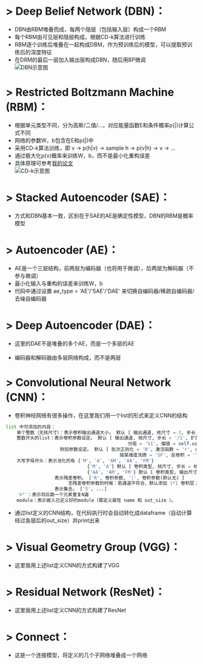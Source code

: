 # > Deep Belief Network (DBN)：
- DBN由RBM堆叠而成，每两个隐层（包括输入层）构成一个RBM</br>
- 每个RBM由可见层和隐层构成，根据CD-k算法进行训练</br>
- RBM逐个训练后堆叠在一起构成DBM，作为预训练后的模型，可以提取预训练后的深度特征</br>
- 在DRM的最后一层加入输出层构成DBN，随后用BP微调</br>
![DBN示意图](https://github.com/fuzimaoxinan/Pytorch-Deep-Neural-Networks/blob/master/image/EDBN.jpg)

# > Restricted Boltzmann Machine (RBM)：
- 根据单元类型不同，分为高斯/二值/...，对应能量函数E和条件概率p(|)计算公式不同</br>
- 网络的参数W，b包含在E和p(|)中</br>
- 采用CD-k算法训练，即 v → p(h|v) → sample h → p(v|h) → v → ...</br>
- 通过极大化p(v)概率来训练W，b，而不是最小化重构误差</br>
- 具体原理可参考[我的论文](https://www.sciencedirect.com/science/article/pii/S0019057819302903?via%3Dihub) </br>
![CD-k示意图](https://github.com/fuzimaoxinan/Pytorch-Deep-Neural-Networks/blob/master/image/CD-K.jpg)

# > Stacked Autoencoder (SAE)：
- 方式和DBN基本一致，区别在于SAE的AE是确定性模型，DBN的RBM是概率模型</br>

# > Autoencoder (AE)：
- AE是一个三层结构，前两层为编码器（也将用于微调），后两层为解码器（不参与微调）</br>
- 最小化输入与重构的误差来训练W，b</br>
- 代码中通过设置 ae_type = 'AE'/'SAE'/'DAE' 来切换自编码器/稀疏自编码器/去噪自编码器</br>

# > Deep Autoencoder (DAE)：
- 这里的DAE不是堆叠的多个AE，而是一个多层的AE</br></br>
- 编码器和解码器由多层网络构成，而不是两层</br>

# > Convolutional Neural Network (CNN)：
- 卷积神经网络有很多操作，在这里我们用一个list的形式来定义CNN的结构</br>
```python
list 中可添加的内容：
    单个整数（无核尺寸）：表示卷积输出通道大小。 默认 [ 输出通道, 核尺寸 = 3, 步长 = 1, 扩展 = 1 ]
    整数开头的list：表示卷积参数设定。 默认 [ 输出通道, 核尺寸, 步长 = '/1', 扩展 = '+0', 空洞 = '#1', 
                                             分组 = '%1', 偏值 = self.use_bias ]
                    附加参数设定。 默认 [ 批次正则化 = 'N', 激活函数 = 'r', dropout = 'D0', 
                                          按某维度洗牌 = 'SF', 反卷积 = 'TS' ]
    大写字母开头：表示池化的有 {'M', 'A', 'AM', 'AA', 'FM'}
                              {'M', 'A'} 默认 [ 卷积类型, 核尺寸, 步长 = 核尺寸, 扩展 = 0, 空洞 = 1 ]
                              {'AA', 'AM', 'FM'} 默认 [ 卷积类型, 输出尺寸 ]
                  表示残差卷积。 ['R', 卷积参数, '|', 卷积参数(默认无) ]
                       无残差卷积参数的时候：若通道不符合，默认添加 1*1 卷积层；若尺寸不符合，默认添加 'AA'池化层
                  表示集合。 ['S', ...]
    'N*'：表示将后面一个元素重复N遍
    module：表示嵌入已定义好的module（需定义属性 name 和 out_size ）。
```
- 通过list定义的CNN结构，在代码执行时会自动转化成dataframe（自动计算经过各层后的out_size）并print出来</br>

# > Visual Geometry Group (VGG)：
- 这里我用上述list定义CNN的方式构建了VGG</br>

# > Residual Network (ResNet)：
- 这里我用上述list定义CNN的方式构建了ResNet</br>

# > Connect：
- 这是一个连接模型，将定义的几个子网络堆叠成一个网络</br>
